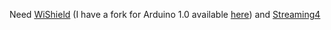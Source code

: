 Need [WiShield](https://github.com/asynclabs/WiShield) (I have a fork for Arduino 1.0 available [here](https://github.com/jcmuller/WiShield)) and [Streaming4](http://arduiniana.org/libraries/streaming/)
